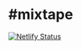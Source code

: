 # #mixtape

[![Netlify Status](https://api.netlify.com/api/v1/badges/2a7cb5d6-b40f-4611-b954-93a339671b01/deploy-status)](https://app.netlify.com/sites/3dmixtape/deploys)
